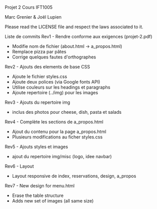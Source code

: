 Projet 2
Cours IFT1005

Marc Grenier & Joël Lupien

Please read the LICENSE file and respect the laws associated to it.

Liste de commits
Rev1 - Rendre conforme aux exigences (projet-2.pdf)

* Modifie nom de fichier (about.html -> a_propos.html)
* Remplace pizza par pâtes
* Corrige quelques fautes d'orthographes

Rev2 - Ajouts des elements de base CSS

* Ajoute le fichier styles.css
* Ajoute deux polices (via Google fonts API)
* Utilise couleurs sur les headings et paragraphs
* Ajoute repertoire (../img) pour les images

Rev3 - Ajouts du repertoire img

* inclus des photos pour cheese, dish, pasta et salads

Rev4 - Complète les sections de a_propos.html

* Ajout du contenu pour la page a_propos.html
* Plusieurs modifications au ficher styles.css

Rev5 - Ajouts styles et images

* ajout du repertoire img/misc (logo, idee navbar)

Rev6 - Layout

* Layout responsive de index, reservations, design, a_propos

Rev7 - New design for menu.html

* Erase the table structure
* Adds new set of images (all same size)